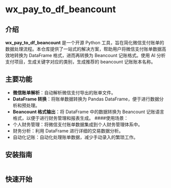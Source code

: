 # wx_pay_to_df_beancount

## 介绍

**wx_pay_to_df_beancount** 是一个开源 Python 工具，旨在简化微信支付账单的数据处理流程。本仓库提供了一站式的解决方案，帮助用户将微信支付账单数据高效地转换为 DataFrame 格式，进而再转换为 Beancount 记账格式。使用 AI 分析支付项目，生成关键字对应的类别，生成推荐的 beancount 记账账本名称。

## 主要功能

- **微信账单解析**：自动解析微信支付导出的账单文件。
- **DataFrame 转换**：将账单数据转换为 Pandas DataFrame，便于进行数据分析和预处理。
- **Beancount 格式输出**：将 DataFrame 中的数据转换为 Beancount 记账语言格式，以便于进行财务管理和报表生成。 ####使用场景：
- 个人财务管理：将微信支付账单数据集成到个人财务管理体系中。
- 财务分析：利用 DataFrame 进行详细的交易数据分析。
- 自动化记账：自动化处理账单数据，减少手动录入的繁琐工作。

## 安装指南

```bash

```

## 快速开始

```python

```

